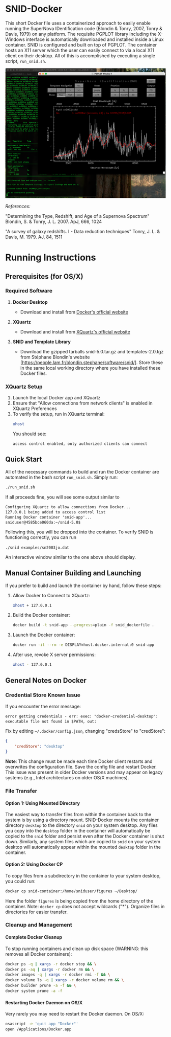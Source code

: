 # SNID-Docker

This short Docker file uses a containerized approach to easily enable running the SuperNova IDentification code (Blondin & Tonry, 2007, Tonry & Davis, 1979) on any platform. The requisite PGPLOT library including the X-Windows interface is automatically downloaded and installed inside a Linux container. SNID is configured and built on top of PGPLOT. The container hosts an X11 server which the user can easily connect to via a local X11 client on their desktop. All of this is accomplished by executing a single script, `run_snid.sh`.

![SNID Docker Running on OS/X.](/_images/snid_sn2003jo.png)

_References:_

"Determining the Type, Redshift, and Age of a Supernova Spectrum" 
Blondin, S. & Tonry, J. L. 2007. ApJ, 666, 1024

"A survey of galaxy redshifts. I - Data reduction techniques"
Tonry, J. L. & Davis, M. 1979. AJ, 84, 1511

# Running Instructions

## Prerequisites (for OS/X)

### Required Software

1. **Docker Desktop**
   - Download and install from [Docker's official website](https://docs.docker.com/get-started/get-docker/)

2. **XQuartz**
   - Download and install from [XQuartz's official website](https://www.xquartz.org)

3. **SNID and Template Library**
   - Download the gzipped tarballs snid-5.0.tar.gz and templates-2.0.tgz from Stéphane Blondin's website [https://people.lam.fr/blondin.stephane/software/snid/]. Store these in the same local working directory where you have installed these Docker files.

   
### XQuartz Setup

1. Launch the local Docker app and XQuartz
2. Ensure that "Allow connections from network clients" is enabled in XQuartz Preferences
3. To verify the setup, run in XQuartz terminal:
   ```bash
   xhost
   ```
   You should see:
   ```
   access control enabled, only authorized clients can connect
   ```

## Quick Start

All of the necessary commands to build and run the Docker container are automated in the bash script `run_snid.sh`. Simply run:
```bash
./run_snid.sh
```

If all proceeds fine, you will see some output similar to 
```
Configuring XQuartz to allow connections from Docker...
127.0.0.1 being added to access control list
Running Docker container 'snid-app'...
sniduser@4585bce060da:~/snid-5.0$
```
Following this, you will be dropped into the container. To verify SNID is functioning correctly, you can run

```./snid examples/sn2003jo.dat ```

An interactive window similar to the one above should display.

## Manual Container Building and Launching

If you prefer to build and launch the container by hand, follow these steps:

1. Allow Docker to Connect to XQuartz:
   ```bash
   xhost + 127.0.0.1
   ```

2. Build the Docker container:
   ```bash
   docker build -t snid-app --progress=plain -f snid_dockerfile .
   ```

3. Launch the Docker container:
   ```bash
   docker run -it --rm -e DISPLAY=host.docker.internal:0 snid-app
   ```

4. After use, revoke X server permissions:
   ```bash
   xhost - 127.0.0.1
   ```

## General Notes on Docker

### Credential Store Known Issue

If you encounter the error message:
```
error getting credentials - err: exec: "docker-credential-desktop": executable file not found in $PATH, out: 
```

Fix by editing `~/.docker/config.json`, changing "credsStore" to "credStore":
```json
{
    "credStore": "desktop"
}
```

**Note**: This change must be made each time Docker client restarts and overwrites the configuration file. Save the config file and restart Docker. This issue was present in older Docker versions and may appear on legacy systems (e.g., Intel architectures on older OS/X machines).

### File Transfer

#### Option 1: Using Mounted Directory
The easiest way to transfer files from within the container back to the system is by using a directory mount. SNID-Docker mounts the container directory `desktop` to the directory `snid` on your system desktop. Any files you copy into the `desktop` folder in the container will automatically be copied to the `snid` folder and persist even after the Docker container is shut down. Similarly, any system files which are copied to `snid` on your system desktop will automatically appear within the mounted `desktop` folder in the container.

#### Option 2: Using Docker CP
To copy files from a subdirectory in the container to your system desktop, you could run:
```bash
docker cp snid-container:/home/sniduser/figures ~/Desktop/
```
Here the folder `figures` is being copied from the home directory of the container. Note: `docker cp` does not accept wildcards ("*"). Organize files in directories for easier transfer.

### Cleanup and Management

#### Complete Docker Cleanup
To stop running containers and clean up disk space (WARNING: this removes all Docker containers):
```bash
docker ps -q | xargs -r docker stop && \
docker ps -aq | xargs -r docker rm && \
docker images -q | xargs -r docker rmi -f && \
docker volume ls -q | xargs -r docker volume rm && \
docker builder prune -a -f && \
docker system prune -a -f
```

#### Restarting Docker Daemon on OS/X
Very rarely you may need to restart the Docker daemon. On OS/X:
```bash
osascript -e 'quit app "Docker"'
open /Applications/Docker.app
```
